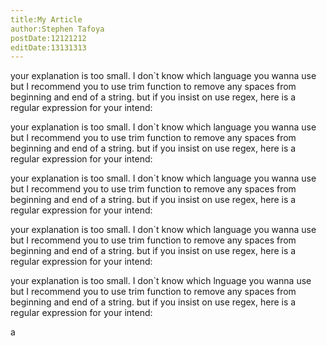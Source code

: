 ```yaml
---
title:My Article
author:Stephen Tafoya
postDate:12121212
editDate:13131313
---
```

<p>your explanation is too small. I don`t know which language you wanna use but I recommend you to use trim function to remove any spaces from beginning and end of a string. but if you insist on use regex, here is a regular expression for your intend:</p>
<p>your explanation is too small. I don`t know which language you wanna use but I recommend you to use trim function to remove any spaces from beginning and end of a string. but if you insist on use regex, here is a regular expression for your intend:</p>
<p>your explanation is too small. I don`t know which language you wanna use but I recommend you to use trim function to remove any spaces from beginning and end of a string. but if you insist on use regex, here is a regular expression for your intend:</p>
<p>your explanation is too small. I don`t know which language you wanna use but I recommend you to use trim function to remove any spaces from beginning and end of a string. but if you insist on use regex, here is a regular expression for your intend:</p>
<p>your explanation is too small. I don`t know which lnguage you wanna use but I recommend you to use trim function to remove any spaces from beginning and end of a string. but if you insist on use regex, here is a regular expression for your intend:</p>a